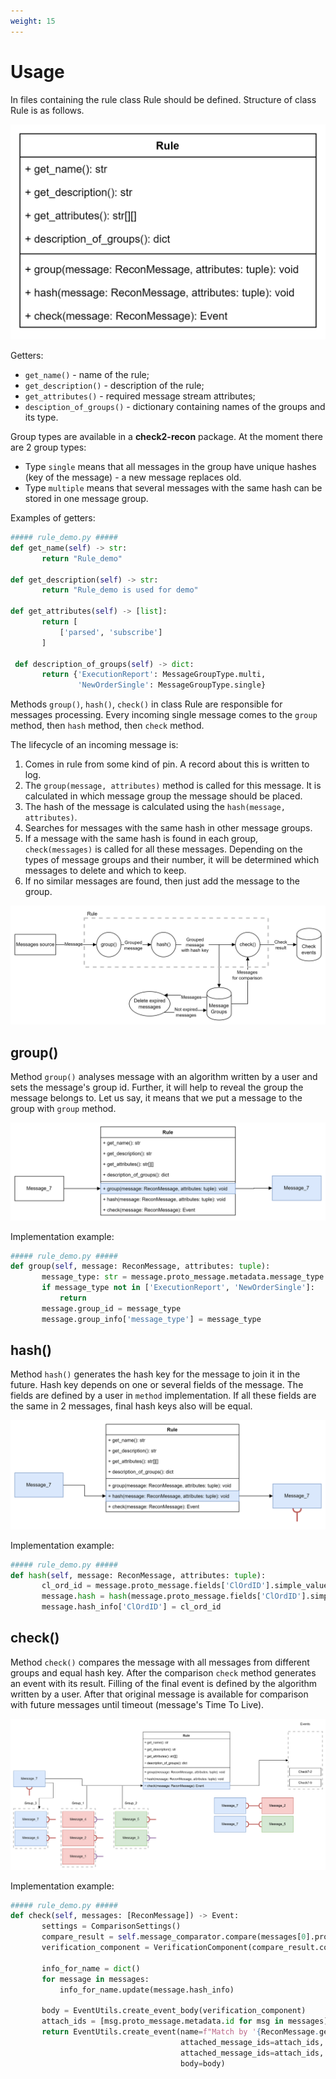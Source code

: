 ```yaml
---
weight: 15
---
```


# Usage

In files containing the rule class Rule should be defined. Structure of class Rule is as follows.

![Rule class](./img/rule-class-uml.png)

Getters:

- `get_name()` - name of the rule;
- `get_description()` - description of the rule;
- `get_attributes()` - required message stream attributes;
- `desciption_of_groups()` - dictionary containing names of the groups and its type.

Group types are available in a **check2-recon** package. At the moment there are 2 group types:

- Type `single` means that all messages in the group have unique hashes (key of the message) - a new message replaces old.
- Type `multiple` means that several messages with the same hash can be stored in one message group.

Examples of getters:

```python
##### rule_demo.py #####
def get_name(self) -> str:
       return "Rule_demo"
       
def get_description(self) -> str:
       return "Rule_demo is used for demo"
       
def get_attributes(self) -> [list]:
       return [
           ['parsed', 'subscribe']
       ]
       
 def description_of_groups(self) -> dict:
       return {'ExecutionReport': MessageGroupType.multi,
               'NewOrderSingle': MessageGroupType.single}
```

Methods `group()`, `hash()`, `check()`  in class Rule are responsible for messages processing.
Every incoming single message comes to the `group` method, then `hash` method, then `check` method.

The lifecycle of an incoming message is:

1. Comes in rule from some kind of pin. A record about this is written to log.
2. The `group(message, attributes)` method is called for this message. It is calculated in which message group the message should be placed.
3. The hash of the message is calculated using the `hash(message, attributes)`.
4. Searches for messages with the same hash in other message groups.
5. If a message with the same hash is found in each group, `check(messages)` is called for all these messages. Depending on the types of message groups and their number, it will be determined which messages to delete and which to keep.
6. If no similar messages are found, then just add the message to the group.

![Rule flow](./img/rule-flow-dfd.png)

## group()

Method `group()` analyses message with an algorithm written by a user and
sets the message's group id. Further, it will help to reveal the group the
message belongs to. Let us say, it means that we put a message to the group
with `group` method.

![Group method](./img/group-method.png)

Implementation example:

```python
##### rule_demo.py #####
def group(self, message: ReconMessage, attributes: tuple):
       message_type: str = message.proto_message.metadata.message_type
       if message_type not in ['ExecutionReport', 'NewOrderSingle']:
           return
       message.group_id = message_type
       message.group_info['message_type'] = message_type
```

## hash()

Method `hash()` generates the hash key for the message to join it in the future.
Hash key depends on one or several fields of the message.
The fields are defined by a user in `method` implementation.
If all these fields are the same in 2 messages, final hash keys also will be equal.

![Hash method](./img/hash-method.png)

Implementation example:

```python
##### rule_demo.py #####
def hash(self, message: ReconMessage, attributes: tuple):
       cl_ord_id = message.proto_message.fields['ClOrdID'].simple_value
       message.hash = hash(message.proto_message.fields['ClOrdID'].simple_value)
       message.hash_info['ClOrdID'] = cl_ord_id
```

## check()

Method `check()` compares the message with all messages from different groups and equal hash key.
After the comparison `check` method generates an event with its result.
Filling of the final event is defined by the algorithm written by a user.
After that original message is available for comparison with future messages until timeout (message's Time To Live).

![Check method](./img/check-method.png)

Implementation example:

```python
##### rule_demo.py #####
def check(self, messages: [ReconMessage]) -> Event:
       settings = ComparisonSettings()
       compare_result = self.message_comparator.compare(messages[0].proto_message, messages[1].proto_message, settings)
       verification_component = VerificationComponent(compare_result.comparison_result)

       info_for_name = dict()
       for message in messages:
           info_for_name.update(message.hash_info)

       body = EventUtils.create_event_body(verification_component)
       attach_ids = [msg.proto_message.metadata.id for msg in messages]
       return EventUtils.create_event(name=f"Match by '{ReconMessage.get_info(info_for_name)}'",
                                      attached_message_ids=attach_ids,
                                      attached_message_ids=attach_ids,
                                      body=body)
```
